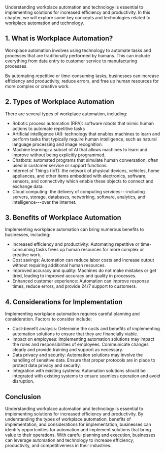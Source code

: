 
Understanding workplace automation and technology is essential to implementing solutions for increased efficiency and productivity. In this chapter, we will explore some key concepts and technologies related to workplace automation and technology.

1\. What is Workplace Automation?
--------------------------------

Workplace automation involves using technology to automate tasks and processes that are traditionally performed by humans. This can include everything from data entry to customer service to manufacturing processes.

By automating repetitive or time-consuming tasks, businesses can increase efficiency and productivity, reduce errors, and free up human resources for more complex or creative work.

2\. Types of Workplace Automation
--------------------------------

There are several types of workplace automation, including:

* Robotic process automation (RPA): software robots that mimic human actions to automate repetitive tasks
* Artificial intelligence (AI): technology that enables machines to learn and perform tasks that typically require human intelligence, such as natural language processing and image recognition.
* Machine learning: a subset of AI that allows machines to learn and improve without being explicitly programmed.
* Chatbots: automated programs that simulate human conversation, often used in customer service or support functions.
* Internet of Things (IoT): the network of physical devices, vehicles, home appliances, and other items embedded with electronics, software, sensors, and connectivity which enable these objects to connect and exchange data.
* Cloud computing: the delivery of computing services---including servers, storage, databases, networking, software, analytics, and intelligence---over the internet.

3\. Benefits of Workplace Automation
-----------------------------------

Implementing workplace automation can bring numerous benefits to businesses, including:

* Increased efficiency and productivity: Automating repetitive or time-consuming tasks frees up human resources for more complex or creative work.
* Cost savings: Automation can reduce labor costs and increase output without requiring additional human resources.
* Improved accuracy and quality: Machines do not make mistakes or get tired, leading to improved accuracy and quality in processes.
* Enhanced customer experience: Automation can improve response times, reduce errors, and provide 24/7 support to customers.

4\. Considerations for Implementation
------------------------------------

Implementing workplace automation requires careful planning and consideration. Factors to consider include:

* Cost-benefit analysis: Determine the costs and benefits of implementing automation solutions to ensure that they are financially viable.
* Impact on employees: Implementing automation solutions may impact the roles and responsibilities of employees. Communicate changes clearly and provide training and support as necessary.
* Data privacy and security: Automation solutions may involve the handling of sensitive data. Ensure that proper protocols are in place to protect data privacy and security.
* Integration with existing systems: Automation solutions should be integrated with existing systems to ensure seamless operation and avoid disruption.

Conclusion
----------

Understanding workplace automation and technology is essential to implementing solutions for increased efficiency and productivity. By understanding the types of workplace automation, benefits of implementation, and considerations for implementation, businesses can identify opportunities for automation and implement solutions that bring value to their operations. With careful planning and execution, businesses can leverage automation and technology to increase efficiency, productivity, and competitiveness in their industries.
